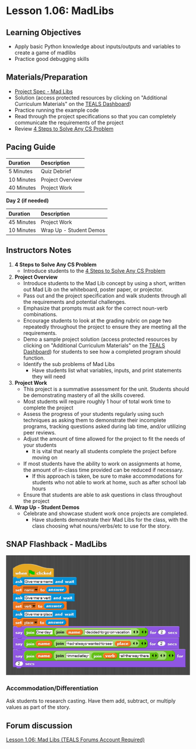 # Lesson 1.06: MadLibs

## Learning Objectives

* Apply basic Python knowledge about inputs/outputs and variables to create a game of madlibs
* Practice good debugging skills

## Materials/Preparation

* [Project Spec - Mad Libs](project.md)
* Solution \(access protected resources by clicking on "Additional Curriculum Materials" on the [TEALS Dashboard](http:/www.tealsk12.org/dashboard)\)
* Practice running the example code
* Read through the project specifications so that you can completely communicate the requirements of the project 
* Review [4 Steps to Solve Any CS Problem](https://github.com/TEALS-IntroCS/2nd-semester-introduction-to-computer-science-principles/raw/master/units/4%20Steps%20to%20Solve%20Any%20CS%20Problem.pdf)

## Pacing Guide

| **Duration** | **Description** |
| :--- | :--- |
| 5 Minutes | Quiz Debrief |
| 10 Minutes | Project Overview |
| 40 Minutes | Project Work |

**Day 2 \(if needed\)**

| **Duration** | **Description** |
| :--- | :--- |
| 45 Minutes | Project Work |
| 10 Minutes | Wrap Up - Student Demos |

## Instructors Notes

1. **4 Steps to Solve Any CS Problem**
   * Introduce students to the [4 Steps to Solve Any CS Problem](https://github.com/TEALS-IntroCS/2nd-semester-introduction-to-computer-science-principles/raw/master/units/4%20Steps%20to%20Solve%20Any%20CS%20Problem.pdf)
2. **Project Overview**
   * Introduce students to the Mad Lib concept by using a short, written out Mad Lib on the whiteboard, poster paper, or projector.
   * Pass out and the project specification and walk students through all the requirements and potential challenges.
   * Emphasize that prompts must ask for the correct noun-verb combinations.
   * Encourage students to look at the grading rubric on page two repeatedly throughout the project to ensure they are meeting all the requirements.
   * Demo a sample project solution \(access protected resources by clicking on "Additional Curriculum Materials" on the [TEALS Dashboard](https://www.tealsk12.org/dashboard/)\) for students to see how a completed program should function.
   * Identify the sub problems of Mad Libs
     * Have students list what variables, inputs, and print statements they will need  
3. **Project Work**
   * This project is a summative assessment for the unit. Students should be demonstrating mastery of all the skills covered.
   * Most students will require roughly 1 hour of total work time to complete the project
   * Assess the progress of your students regularly using such techniques as asking them to demonstrate their incomplete programs, tracking questions asked during lab time, and/or utilizing peer reviews.
   * Adjust the amount of time allowed for the project to fit the needs of your students
     * It is vital that nearly all students complete the project before moving on
   * If most students have the ability to work on assignments at home, the amount of in-class time provided can be reduced if necessary.
     * If this approach is taken, be sure to make accommodations for students who not able to work at home, such as after school lab hours
   * Ensure that students are able to ask questions in class throughout the project
4. **Wrap Up - Student Demos**
   * Celebrate and showcase student work once projects are completed. 
     * Have students demonstrate their Mad Libs for the class, with the class choosing what nouns/verbs/etc to use for the story.

## SNAP Flashback - MadLibs

![](../../.gitbook/assets/lesson1.06-code.png)

### Accommodation/Differentiation

Ask students to research casting. Have them add, subtract, or multiply values as part of the story.

## Forum discussion

[Lesson 1.06: Mad Libs \(TEALS Forums Account Required\)](https://forums.tealsk12.org/c/2nd-semester-unit-1/1-06-madlibs)

